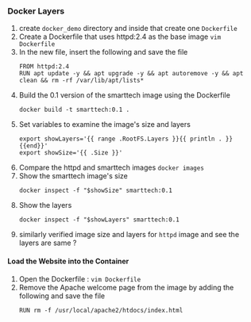 ### Docker Layers

1. create ```docker_demo``` directory and inside that create one ```Dockerfile```
2. Create a Dockerfile that uses httpd:2.4 as the base image
   ```vim Dockerfile```
3. In the new file, insert the following and save the file
   ```
   FROM httpd:2.4
   RUN apt update -y && apt upgrade -y && apt autoremove -y && apt clean && rm -rf /var/lib/apt/lists*
   ```
4. Build the 0.1 version of the smarttech image using the Dockerfile
   ```
   docker build -t smarttech:0.1 .
   ```
5. Set variables to examine the image's size and layers
   ```
   export showLayers='{{ range .RootFS.Layers }}{{ println . }}{{end}}'
   export showSize='{{ .Size }}'
   ```
6. Compare the httpd and smarttech images
   ```docker images```
7. Show the smarttech image's size
   ```
   docker inspect -f "$showSize" smarttech:0.1
   ```
8. Show the layers
   ```
   docker inspect -f "$showLayers" smarttech:0.1
   ```
9. similarly verified image size and layers for ```httpd``` image and see the layers are same ?


#### Load the Website into the Container
  
1. Open the Dockerfile : ```vim Dockerfile```
2. Remove the Apache welcome page from the image by adding the following and save the file
   ```
   RUN rm -f /usr/local/apache2/htdocs/index.html
   ```
